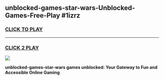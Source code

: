 
## unblocked-games-star-wars-Unblocked-Games-Free-Play #1izrz
<h3>
<a href="https://us.freeplayer.one?title=unblocked-games-star-wars&ref=9M">CLICK TO PLAY</a></h3>
<hr>

<h3>
<a href="https://us.freeplayer.one?title=unblocked-games-star-wars&ref=9M">CLICK 2 PLAY</a>
  
</h3>

<a href="https://us.freeplayer.one?title=unblocked-games-star-wars&ref=9M"><img src="https://clearcache.store/games.png"></a>


**unblocked-games-star-wars games unblocked: Your Gateway to Fun and Accessible Online Gaming**
